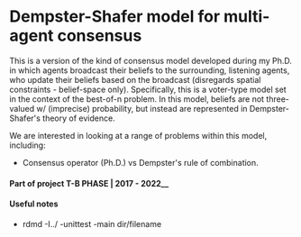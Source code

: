 # Dempster-Shafer model for multi-agent consensus

This is a version of the kind of consensus model developed during my Ph.D. in which agents broadcast their beliefs to the surrounding, listening agents, who update their beliefs based on the broadcast (disregards spatial constraints - belief-space only). Specifically, this is a voter-type model set in the context of the best-of-n problem. In this model, beliefs are not three-valued w/ (imprecise) probability, but instead are represented in Dempster-Shafer's theory of evidence.

We are interested in looking at a range of problems within this model, including:

- Consensus operator (Ph.D.) vs Dempster's rule of combination.

#### Part of project T-B PHASE | 2017 - 2022__


#### Useful notes

- rdmd -I../ -unittest -main dir/filename
